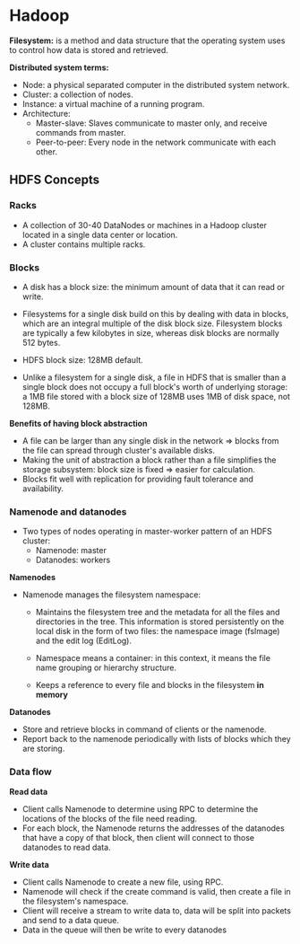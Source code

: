 # Hadoop

**Filesystem:** is a method and data structure that the operating system uses to control how data is stored and retrieved.

**Distributed system terms:**
  * Node: a physical separated computer in the distributed system network.
  * Cluster: a collection of nodes.
  * Instance: a virtual machine of a running program.
  * Architecture:
    * Master-slave: Slaves communicate to master only, and receive commands from master.
    * Peer-to-peer: Every node in the network communicate with each other.

## HDFS Concepts

### Racks
* A collection of 30-40 DataNodes or machines in a Hadoop cluster located in a single data center or location.
* A cluster contains multiple racks.

### Blocks
* A disk has a block size: the minimum amount of data that it can read or write.
* Filesystems for a single disk build on this by dealing with data in blocks, which are an integral multiple of the disk block size.
Filesystem blocks are typically a few kilobytes in size, whereas disk blocks are normally 512 bytes.

* HDFS block size: 128MB default.
* Unlike a filesystem for a single disk, a file in HDFS that is smaller than a single block does not occupy a full block's worth of underlying storage: a 1MB file stored with a block size of 128MB uses 1MB of disk space, not 128MB.

**Benefits of having block abstraction**
* A file can be larger than any single disk in the network => blocks from the file can spread through cluster's available disks.
* Making the unit of abstraction a block rather than a file simplifies the storage subsystem: block size is fixed => easier for calculation.
* Blocks fit well with replication for providing fault tolerance and availability.

### Namenode and datanodes
* Two types of nodes operating in master-worker pattern of an HDFS cluster:
  * Namenode: master
  * Datanodes: workers

**Namenodes**
* Namenode manages the filesystem namespace: 
  
  * Maintains the filesystem tree and the metadata for all the files and directories in the tree.
  This information is stored persistently on the local disk in the form of two files: the namespace image (fsImage) and the edit log (EditLog). 
  
  * Namespace means a container: in this context, it means the file name grouping or hierarchy structure.
  
  * Keeps a reference to every file and blocks in the filesystem **in memory**

**Datanodes**
* Store and retrieve blocks in command of  clients or the namenode.
* Report back to the namenode periodically with lists of blocks which they are storing.

### Data flow

**Read data**
* Client calls Namenode to determine using RPC to determine the locations of the blocks of the file need reading.
* For each block, the Namenode returns the addresses of the datanodes that have a copy of that block, then client will connect to those datanodes to read data.

**Write data**
* Client calls Namenode to create a new file, using RPC.
* Namenode will check if the create command is valid, then create a file in the filesystem's namespace.
* Client will receive a stream to write data to, data will be split into packets and send to a data queue.
* Data in the queue will then be write to every datanodes
